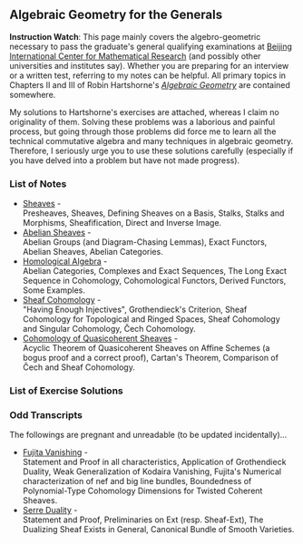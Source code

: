 ## Algebraic Geometry for the Generals

**Instruction Watch**: This page mainly covers the algebro-geometric necessary to pass the graduate's general qualifying examinations at [Beijing International Center for Mathematical Research](https://bicmr.pku.edu.cn) (and possibly other universities and institutes say). Whether you are preparing for an interview or a written test, referring to my notes can be helpful. All primary topics in Chapters II and III of Robin Hartshorne's [_Algebraic Geometry_](https://www.amazon.com/Algebraic-Geometry-Graduate-Texts-Mathematics/dp/0387902449) are contained somewhere.

My solutions to Hartshorne's exercises are attached, whereas I claim no originality of them. Solving these problems was a laborious and painful process, but going through those problems did force me to learn all the technical commutative algebra and many techniques in algebraic geometry. Therefore, I seriously urge you to use these solutions carefully (especially if you have delved into a problem but have not made progress).

### List of Notes

- [Sheaves](./genag-sheaves.pdf) - <br/>
  Presheaves, Sheaves, Defining Sheaves on a Basis, Stalks, Stalks and Morphisms, Sheafification, Direct and Inverse Image.
- [Abelian Sheaves](./genag-absh.pdf) - <br/>
  Abelian Groups (and Diagram-Chasing Lemmas), Exact Functors, Abelian Sheaves, Abelian Categories.
- [Homological Algebra](./genag-homalg.pdf) - <br/>
  Abelian Categories, Complexes and Exact Sequences, The Long Exact Sequence in Cohomology, Cohomological Functors, Derived Functors, Some Examples.
- [Sheaf Cohomology](./genag-shcohom.pdf) - <br/>
  "Having Enough Injectives", Grothendieck's Criterion, Sheaf Cohomology for Topological and Ringed Spaces, Sheaf Cohomology and Singular Cohomology, Čech Cohomology.
- [Cohomology of Quasicoherent Sheaves](./genag-qcohcohom.pdf) - <br/>
  Acyclic Theorem of Quasicoherent Sheaves on Affine Schemes (a bogus proof and a correct proof), Cartan's Theorem, Comparison of Čech and Sheaf Cohomology.

### List of Exercise Solutions


### Odd Transcripts

The followings are pregnant and unreadable (to be updated incidentally)...

- [Fujita Vanishing](./genag-fujita.pdf) - <br/>
  Statement and Proof in all characteristics, Application of Grothendieck Duality, Weak Generalization of Kodaira Vanishing, Fujita's Numerical characterization of nef and big line bundles, Boundedness of Polynomial-Type Cohomology Dimensions for Twisted Coherent Sheaves.
- [Serre Duality](./genag-serreduality.pdf) - <br/>
  Statement and Proof, Preliminaries on Ext (resp. Sheaf-Ext), The Dualizing Sheaf Exists in General, Canonical Bundle of Smooth Varieties.
